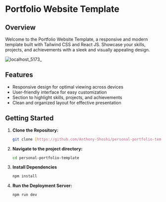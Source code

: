 # Portfolio Website Template

## Overview

Welcome to the Portfolio Website Template, a responsive and modern template built with Tailwind CSS and React JS. Showcase your skills, projects, and achievements with a sleek and visually appealing design.

![localhost_5173_](https://github.com/user-attachments/assets/c6d06c92-89e0-4250-bcd5-48afdfcec1c5)


## Features

- Responsive design for optimal viewing across devices
- User-friendly interface for easy customization
- Section to highlight skills, projects, and achievements
- Clean and organized layout for effective presentation

## Getting Started

1. **Clone the Repository:**
   ```bash
   git clone [https://github.com/Anthony-Shoshi/personal-portfolio-template]

2. **Navigate to the project directory:**
   ```bash
   cd personal-portfolio-template

3. **Install Dependencies**
   ```bash
   npm install

3. **Run the Deployment Server:**
   ```bash
   npm run dev
